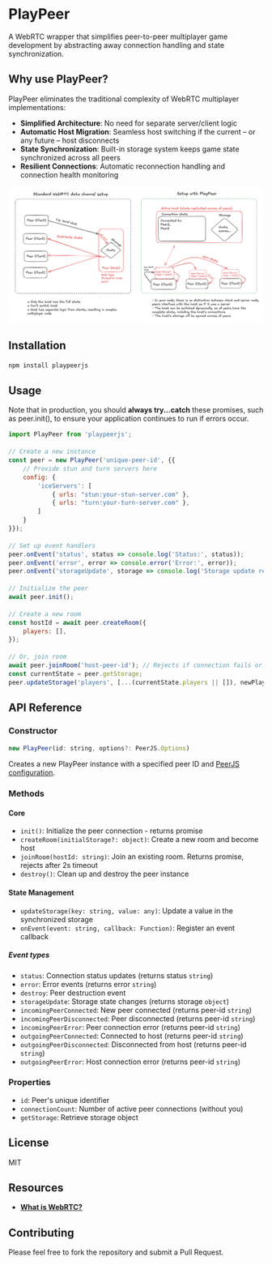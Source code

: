 # PlayPeer

A WebRTC wrapper that simplifies peer-to-peer multiplayer game development by abstracting away connection handling and state synchronization.

## Why use PlayPeer?

PlayPeer eliminates the traditional complexity of WebRTC multiplayer implementations:

- **Simplified Architecture**: No need for separate server/client logic
- **Automatic Host Migration**: Seamless host switching if the current – or any future – host disconnects
- **State Synchronization**: Built-in storage system keeps game state synchronized across all peers
- **Resilient Connections**: Automatic reconnection handling and connection health monitoring

![Diagram explaining the difference](/resources/explanation.png)

## Installation

```bash
npm install playpeerjs
```

## Usage

Note that in production, you should **always try...catch** these promises, such as peer.init(), to ensure your application continues to run if errors occur.

```javascript
import PlayPeer from 'playpeerjs';

// Create a new instance
const peer = new PlayPeer('unique-peer-id', {{
    // Provide stun and turn servers here
    config: {
        'iceServers': [
            { urls: "stun:your-stun-server.com" },
            { urls: "turn:your-turn-server.com" },
        ]
    }
}});

// Set up event handlers
peer.onEvent('status', status => console.log('Status:', status));
peer.onEvent('error', error => console.error('Error:', error));
peer.onEvent('storageUpdate', storage => console.log('Storage update received:', storage));

// Initialize the peer
await peer.init();

// Create a new room
const hostId = await peer.createRoom({
    players: [],
});

// Or, join room
await peer.joinRoom('host-peer-id'); // Rejects if connection fails or times out
const currentState = peer.getStorage;
peer.updateStorage('players', [...(currentState.players || []), newPlayer]);
```

## API Reference

### Constructor

```javascript
new PlayPeer(id: string, options?: PeerJS.Options)
```

Creates a new PlayPeer instance with a specified peer ID and [PeerJS configuration](https://peerjs.com/docs/#peer-options).

### Methods

#### Core

- `init()`: Initialize the peer connection - returns promise
- `createRoom(initialStorage?: object)`: Create a new room and become host
- `joinRoom(hostId: string)`: Join an existing room. Returns promise, rejects after 2s timeout
- `destroy()`: Clean up and destroy the peer instance

#### State Management

- `updateStorage(key: string, value: any)`: Update a value in the synchronized storage
- `onEvent(event: string, callback: Function)`: Register an event callback

##### Event types

- `status`: Connection status updates (returns status `string`)
- `error`: Error events (returns error `string`)
- `destroy`: Peer destruction event
- `storageUpdate`: Storage state changes (returns storage `object`)
- `incomingPeerConnected`: New peer connected (returns peer-id `string`)
- `incomingPeerDisconnected`: Peer disconnected (returns peer-id `string`)
- `incomingPeerError`: Peer connection error (returns peer-id `string`)
- `outgoingPeerConnected`: Connected to host (returns peer-id `string`)
- `outgoingPeerDisconnected`: Disconnected from host (returns peer-id `string`)
- `outgoingPeerError`: Host connection error (returns peer-id `string`)

### Properties

- `id`: Peer's unique identifier
- `connectionCount`: Number of active peer connections (without you)
- `getStorage`: Retrieve storage object

## License

MIT

## Resources
- [**What is WebRTC?**](https://developer.mozilla.org/en-US/docs/Web/API/WebRTC_API)

## Contributing

Please feel free to fork the repository and submit a Pull Request.
